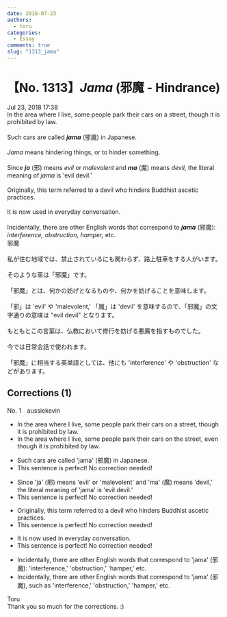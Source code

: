 ```yaml
---
date: 2018-07-23
authors:
  - toru
categories:
  - Essay
comments: true
slug: "1313_jama"
---
```


# 【No. 1313】<strong><em>Jama</strong></em> (邪魔 - Hindrance)
<div class="date">Jul 23, 2018 17:38</div>
<div id="post"><div id="body_show_ori">
In the area where I live, some people park their cars on a street, though it is prohibited by law.<br/><br/>Such cars are called <strong><em>jama</em></strong> (邪魔) in Japanese.<br/><br/><em>Jama</em> means hindering things, or to hinder something.<br/><br/>Since <strong><em>ja</em></strong> (邪) means <em>evil</em> or <em>malevolent</em> and <strong><em>ma</em></strong> (魔) means <em>devil,</em> the literal meaning of <em>jama</em> is 'evil devil.'<br/><br/>Originally, this term referred to a devil who hinders Buddhist ascetic practices.<br/><br/>It is now used in everyday conversation.<br/><br/>Incidentally, there are other English words that correspond to <strong><em>jama</em></strong> (邪魔): <em>interference,</em> <em>obstruction,</em> <em>hamper,</em> etc.
</div></div>

<!-- more -->

<div id="post_ja"><div id="body_show_mo">
邪魔<br/><br/>私が住む地域では、禁止されているにも関わらず、路上駐車をする人がいます。<br/><br/>そのような車は「邪魔」です。<br/><br/>「邪魔」とは、何かの妨げとなるものや、何かを妨げることを意味します。<br/><br/>「邪」は 'evil' や 'malevolent,' 「魔」は 'devil' を意味するので、「邪魔」の文字通りの意味は "evil devil" となります。<br/><br/>もともとこの言葉は、仏教において修行を妨げる悪魔を指すものでした。<br/><br/>今では日常会話で使われます。<br/><br/>「邪魔」に相当する英単語としては、他にも 'interference' や 'obstruction' などがあります。
</div></div>

## Corrections (1)
<div id="block"><div class="first_name"> No. 1　<span class="just_name">aussiekevin</span></div><div id="block2">
<ul class="correction_field">
<li class="incorrect">In the area where I live, some people park their cars on a street, though it is prohibited by law.</li>
<li class="corrected correct">
In the area where I live, some people park their cars on the street, even though it is prohibited by law.
</li>
</ul>
<ul class="correction_field">
<li class="incorrect">Such cars are called 'jama' (邪魔) in Japanese.</li>
<li class="corrected perfect">This sentence is perfect! No correction needed!</li>
</ul>
<ul class="correction_field">
<li class="incorrect">Since 'ja' (邪) means 'evil' or 'malevolent' and 'ma' (魔) means 'devil,' the literal meaning of 'jama' is 'evil devil.'</li>
<li class="corrected perfect">This sentence is perfect! No correction needed!</li>
</ul>
<ul class="correction_field">
<li class="incorrect">Originally, this term referred to a devil who hinders Buddhist ascetic practices.</li>
<li class="corrected perfect">This sentence is perfect! No correction needed!</li>
</ul>
<ul class="correction_field">
<li class="incorrect">It is now used in everyday conversation.</li>
<li class="corrected perfect">This sentence is perfect! No correction needed!</li>
</ul>
<ul class="correction_field">
<li class="incorrect">Incidentally, there are other English words that correspond to 'jama' (邪魔): 'interference,' 'obstruction,' 'hamper,' etc.</li>
<li class="corrected correct">
Incidentally, there are other English words that correspond to 'jama' (邪魔), such as 'interference,' 'obstruction,' 'hamper,' etc.
</li>
</ul>
</div><div class="name"><span class="just_name">Toru</span><br>
Thank you so much for the corrections. :)
</div>
</div>

